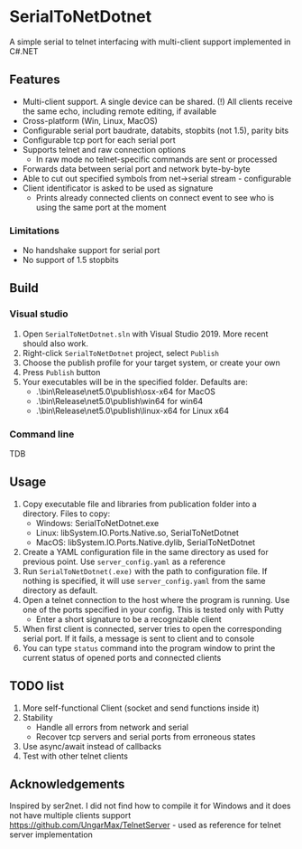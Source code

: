 # SerialToNetDotnet
A simple serial to telnet interfacing with multi-client support implemented in C#.NET

## Features
- Multi-client support. A single device can be shared. (!) All clients receive the same echo, including remote editing, if available
- Cross-platform (Win, Linux, MacOS)
- Configurable serial port baudrate, databits, stopbits (not 1.5), parity bits
- Configurable tcp port for each serial port
- Supports telnet and raw connection options
    - In raw mode no telnet-specific commands are sent or processed
- Forwards data between serial port and network byte-by-byte
- Able to cut out specified symbols from net->serial stream - configurable 
- Client identificator is asked to be used as signature
    - Prints already connected clients on connect event to see who is using the same port at the moment

### Limitations
- No handshake support for serial port
- No support of 1.5 stopbits

## Build

### Visual studio
1. Open `SerialToNetDotnet.sln` with Visual Studio 2019. More recent should also work.
1. Right-click `SerialToNetDotnet` project, select `Publish`
1. Choose the publish profile for your target system, or create your own
1. Press `Publish` button
1. Your executables will be in the specified folder. Defaults are:
    - .\bin\Release\net5.0\publish\osx-x64 for MacOS
    - .\bin\Release\net5.0\publish\win64 for win64
    - .\bin\Release\net5.0\publish\linux-x64 for Linux x64

### Command line
TDB

## Usage
1. Copy executable file and libraries from publication folder into a directory. Files to copy:
    - Windows: SerialToNetDotnet.exe
    - Linux: libSystem.IO.Ports.Native.so, SerialToNetDotnet
    - MacOS: libSystem.IO.Ports.Native.dylib, SerialToNetDotnet
1. Create a YAML configuration file in the same directory as used for previous point. Use `server_config.yaml` as a reference
1. Run `SerialToNetDotnet(.exe)` with the path to configuration file. If nothing is specified, it will use `server_config.yaml` from the same directory as default.
1. Open a telnet connection to the host where the program is running. Use one of the ports specified in your config. This is tested only with Putty
    - Enter a short signature to be a recognizable client
3. When first client is connected, server tries to open the corresponding serial port. If it fails, a message is sent to client and to console
4. You can type `status` command into the program window to print the current status of opened ports and connected clients

## TODO list
1. More self-functional Client (socket and send functions inside it)
1. Stability
    - Handle all errors from network and serial
    - Recover tcp servers and serial ports from erroneous states
1. Use async/await instead of callbacks
1. Test with other telnet clients

## Acknowledgements
Inspired by ser2net. I did not find how to compile it for Windows and it does not have multiple clients support
https://github.com/UngarMax/TelnetServer - used as reference for telnet server implementation

